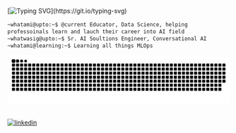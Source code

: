 [![Typing SVG](https://readme-typing-svg.herokuapp.com?font=Fira+Code&duration=4999&pause=999&color=34C007&multiline=true&repeat=false&width=435&lines=%3E+Hi%2C+I'm+Nitin!)](https://git.io/typing-svg)

```
~whatami@upto:~$ @current Educator, Data Science, helping professoinals learn and lauch their career into AI field
~whatwasig@upto:~$ Sr. AI Soultions Engineer, Conversational AI
~whatami@learning:~$ Learning all things MLOps
```

<!--- snake -->
<div align="center">
  <img  src="https://github.com/1999AZZAR/1999AZZAR/blob/main/resources/img/grid-snake.svg"
       alt="snake" /></div></a>
</div>

<p>
  <br> <a href="https://www.linkedin.com/in/bhandarin/" target="blank"><img align="center" src="https://user-images.githubusercontent.com/88904952/234979284-68c11d7f-1acc-4f0c-ac78-044e1037d7b0.png" alt="linkedin" height="20" width="20" /></a>
</p>

